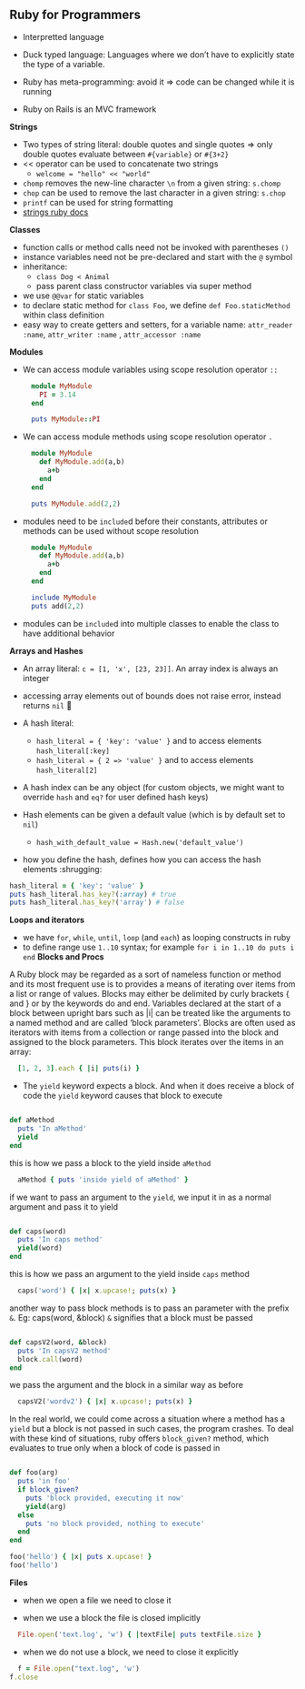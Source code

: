 ## Ruby for Programmers

- Interpretted language

- Duck typed language: Languages where we don’t have to explicitly state the type of a variable.

- Ruby has meta-programming: avoid it => code can be changed while it is running

- Ruby on Rails is an MVC framework

**Strings**

- Two types of string literal: double quotes and single quotes => only double quotes evaluate between `#{variable}`
  or `#{3+2}`
- << operator can be used to concatenate two strings
    - `welcome = "hello" << "world"`
- `chomp` removes the new-line character `\n` from a given string: `s.chomp`
- `chop` can be used to remove the last character in a given string: `s.chop`
- `printf` can be used for string formatting
- [strings ruby docs](https://ruby-doc.org/core-2.6/String.html)

**Classes**

- function calls or method calls need not be invoked with parentheses `()`
- instance variables need not be pre-declared and start with the `@` symbol
- inheritance:
    - `class Dog < Animal`
    - pass parent class constructor variables via super method
- we use `@@var` for static variables
- to declare static method for `class Foo`, we define `def Foo.staticMethod` within class definition
- easy way to create getters and setters, for a variable name: `attr_reader :name`, `attr_writer :name`
  , `attr_accessor :name`

**Modules**

- We can access module variables using scope resolution operator `::`
  ```ruby
    module MyModule
      PI = 3.14
    end
  
    puts MyModule::PI
  ```
- We can access module methods using scope resolution operator `.`
  ```ruby
    module MyModule
      def MyModule.add(a,b)
        a+b
      end
    end
  
    puts MyModule.add(2,2)
  ```
- modules need to be `include`d before their constants, attributes or methods can be used without scope resolution
  ```ruby
    module MyModule
      def MyModule.add(a,b)
        a+b
      end
    end
  
    include MyModule
    puts add(2,2)
  ```
- modules can be `include`d into multiple classes to enable the class to have additional behavior

**Arrays and Hashes**

- An array literal: `c = [1, 'x', [23, 23]]`. An array index is always an integer
- accessing array elements out of bounds does not raise error, instead returns `nil` :thinking:

- A hash literal:
    - `hash_literal = { 'key': 'value' }` and to access elements `hash_literal[:key]`
    - `hash_literal = { 2 => 'value' }` and to access elements `hash_literal[2]`
- A hash index can be any object (for custom objects, we might want to override `hash` and `eq?` for user defined hash
  keys)
- Hash elements can be given a default value (which is by default set to `nil`)
    - `hash_with_default_value = Hash.new('default_value')`

- how you define the hash, defines how you can access the hash elements :shrugging:

```ruby
hash_literal = { 'key': 'value' }
puts hash_literal.has_key?(:array) # true
puts hash_literal.has_key?('array') # false
```

**Loops and iterators**

- we have `for`, `while`, `until`, `loop` (and `each`) as looping constructs in ruby
- to define range use `1..10` syntax; for example `for i in 1..10 do puts i end`
  **Blocks and Procs**

A Ruby block may be regarded as a sort of nameless function or method and its most frequent use is to provides a means
of iterating over items from a list or range of values. Blocks may either be delimited by curly brackets { and } or by
the keywords do and end. Variables declared at the start of a block between upright bars such as |i| can be treated like
the arguments to a named method and are called ‘block parameters’. Blocks are often used as iterators with items from a
collection or range passed into the block and assigned to the block parameters. This block iterates over the items in an
array:

```ruby
  [1, 2, 3].each { |i| puts(i) }
```

- The `yield` keyword expects a block. And when it does receive a block of code the `yield` keyword causes that block to
  execute

```ruby

def aMethod
  puts 'In aMethod'
  yield
end
```

this is how we pass a block to the yield inside `aMethod`

```ruby
  aMethod { puts 'inside yield of aMethod' }
```

if we want to pass an argument to the `yield`, we input it in as a normal argument and pass it to yield

```ruby

def caps(word)
  puts 'In caps method'
  yield(word)
end
```

this is how we pass an argument to the yield inside `caps` method

```ruby
  caps('word') { |x| x.upcase!; puts(x) }
```

another way to pass block methods is to pass an parameter with the prefix `&`. Eg: caps(word, &block)
`&` signifies that a block must be passed

```ruby

def capsV2(word, &block)
  puts 'In capsV2 method'
  block.call(word)
end
```

we pass the argument and the block in a similar way as before

```ruby
  capsV2('wordv2') { |x| x.upcase!; puts(x) }
```

In the real world, we could come across a situation where a method has a `yield` but a block is not passed in such
cases, the program crashes. To deal with these kind of situations, ruby offers
`block_given?` method, which evaluates to true only when a block of code is passed in

```ruby

def foo(arg)
  puts 'in foo'
  if block_given?
    puts 'block provided, executing it now'
    yield(arg)
  else
    puts 'no block provided, nothing to execute'
  end
end

foo('hello') { |x| puts x.upcase! }
foo('hello')
```

**Files**

- when we open a file we need to close it

- when we use a block the file is closed implicitly

```ruby
  File.open('text.log', 'w') { |textFile| puts textFile.size }
```

- when we do not use a block, we need to close it explicitly

```ruby
  f = File.open("text.log", 'w')
f.close
```

